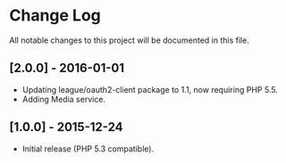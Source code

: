 # Change Log
All notable changes to this project will be documented in this file.

## [2.0.0] - 2016-01-01
- Updating league/oauth2-client package to 1.1, now requiring PHP 5.5.
- Adding Media service.

## [1.0.0] - 2015-12-24
- Initial release (PHP 5.3 compatible).